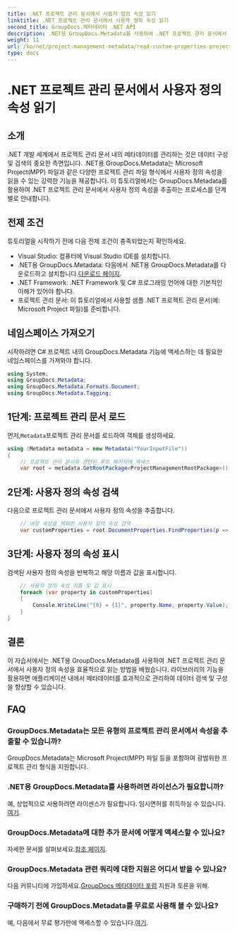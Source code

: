 ```yaml
---
title: .NET 프로젝트 관리 문서에서 사용자 정의 속성 읽기
linktitle: .NET 프로젝트 관리 문서에서 사용자 정의 속성 읽기
second_title: GroupDocs.메타데이터 .NET API
description: .NET용 GroupDocs.Metadata를 사용하여 .NET 프로젝트 관리 문서에서 사용자 정의 속성을 추출하는 방법을 알아보세요. 메타데이터 관리를 강화하세요.
weight: 11
url: /ko/net/project-management-metadata/read-custom-properties-project-management-documents/
type: docs
---
```

# .NET 프로젝트 관리 문서에서 사용자 정의 속성 읽기

## 소개
.NET 개발 세계에서 프로젝트 관리 문서 내의 메타데이터를 관리하는 것은 데이터 구성 및 검색의 중요한 측면입니다. .NET용 GroupDocs.Metadata는 Microsoft Project(MPP) 파일과 같은 다양한 프로젝트 관리 파일 형식에서 사용자 정의 속성을 읽을 수 있는 강력한 기능을 제공합니다. 이 튜토리얼에서는 GroupDocs.Metadata를 활용하여 .NET 프로젝트 관리 문서에서 사용자 정의 속성을 추출하는 프로세스를 단계별로 안내합니다.
## 전제 조건
튜토리얼을 시작하기 전에 다음 전제 조건이 충족되었는지 확인하세요.
- Visual Studio: 컴퓨터에 Visual Studio IDE를 설치합니다.
-  .NET용 GroupDocs.Metadata: 다음에서 .NET용 GroupDocs.Metadata를 다운로드하고 설치합니다.[다운로드 페이지](https://releases.groupdocs.com/metadata/net/).
- .NET Framework: .NET Framework 및 C# 프로그래밍 언어에 대한 기본적인 이해가 있어야 합니다.
- 프로젝트 관리 문서: 이 튜토리얼에서 사용할 샘플 .NET 프로젝트 관리 문서(예: Microsoft Project 파일)를 준비합니다.

## 네임스페이스 가져오기
시작하려면 C# 프로젝트 내의 GroupDocs.Metadata 기능에 액세스하는 데 필요한 네임스페이스를 가져와야 합니다.
```csharp
using System;
using GroupDocs.Metadata;
using GroupDocs.Metadata.Formats.Document;
using GroupDocs.Metadata.Tagging;
```
## 1단계: 프로젝트 관리 문서 로드
 먼저,`Metadata`프로젝트 관리 문서를 로드하여 객체를 생성하세요.
```csharp
using (Metadata metadata = new Metadata("YourInputFile"))
{
    // 프로젝트 관리 문서와 관련된 루트 패키지에 액세스
    var root = metadata.GetRootPackage<ProjectManagementRootPackage>();
```
## 2단계: 사용자 정의 속성 검색
다음으로 프로젝트 관리 문서에서 사용자 정의 속성을 추출합니다.
```csharp
    // 내장 속성을 제외한 사용자 정의 속성 검색
    var customProperties = root.DocumentProperties.FindProperties(p => !p.Tags.Contains(Tags.Document.BuiltIn));
```
## 3단계: 사용자 정의 속성 표시
검색된 사용자 정의 속성을 반복하고 해당 이름과 값을 표시합니다.
```csharp
    // 사용자 정의 속성 이름 및 값 표시
    foreach (var property in customProperties)
    {
        Console.WriteLine("{0} = {1}", property.Name, property.Value);
    }
}
```

## 결론
이 자습서에서는 .NET용 GroupDocs.Metadata를 사용하여 .NET 프로젝트 관리 문서에서 사용자 정의 속성을 효율적으로 읽는 방법을 배웠습니다. 라이브러리의 기능을 활용하면 애플리케이션 내에서 메타데이터를 효과적으로 관리하여 데이터 검색 및 구성을 향상할 수 있습니다.

## FAQ
### GroupDocs.Metadata는 모든 유형의 프로젝트 관리 문서에서 속성을 추출할 수 있습니까?
GroupDocs.Metadata는 Microsoft Project(MPP) 파일 등을 포함하여 광범위한 프로젝트 관리 형식을 지원합니다.
### .NET용 GroupDocs.Metadata를 사용하려면 라이선스가 필요합니까?
 예, 상업적으로 사용하려면 라이센스가 필요합니다. 임시면허를 취득하실 수 있습니다.[여기](https://purchase.groupdocs.com/temporary-license/).
### GroupDocs.Metadata에 대한 추가 문서에 어떻게 액세스할 수 있나요?
 자세한 문서를 살펴보세요.[참조 페이지](https://tutorials.groupdocs.com/metadata/net/).
### GroupDocs.Metadata 관련 쿼리에 대한 지원은 어디서 받을 수 있나요?
 다음 커뮤니티에 가입하세요.[GroupDocs 메타데이터 포럼](https://forum.groupdocs.com/c/metadata/14) 지원과 토론을 위해.
### 구매하기 전에 GroupDocs.Metadata를 무료로 사용해 볼 수 있나요?
 예, 다음에서 무료 평가판에 액세스할 수 있습니다.[여기](https://releases.groupdocs.com/).